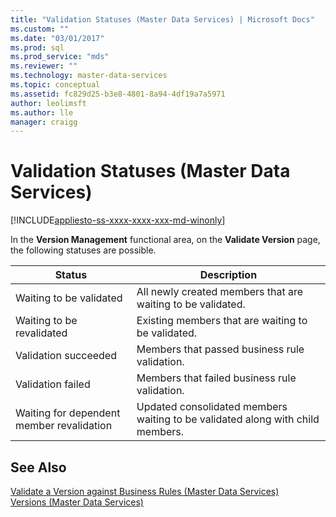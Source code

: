 ```yaml
---
title: "Validation Statuses (Master Data Services) | Microsoft Docs"
ms.custom: ""
ms.date: "03/01/2017"
ms.prod: sql
ms.prod_service: "mds"
ms.reviewer: ""
ms.technology: master-data-services
ms.topic: conceptual
ms.assetid: fc829d25-b3e8-4801-8a94-4df19a7a5971
author: leolimsft
ms.author: lle
manager: craigg
---
```

# Validation Statuses (Master Data Services)

[!INCLUDE[appliesto-ss-xxxx-xxxx-xxx-md-winonly](../includes/appliesto-ss-xxxx-xxxx-xxx-md-winonly.md)]

  In the **Version Management** functional area, on the **Validate Version** page, the following statuses are possible.  
  
|Status|Description|  
|------------|-----------------|  
|Waiting to be validated|All newly created members that are waiting to be validated.|  
|Waiting to be revalidated|Existing members that are waiting to be validated.|  
|Validation succeeded|Members that passed business rule validation.|  
|Validation failed|Members that failed business rule validation.|  
|Waiting for dependent member revalidation|Updated consolidated members waiting to be validated along with child members.|  
  
## See Also  
 [Validate a Version against Business Rules &#40;Master Data Services&#41;](../master-data-services/validate-a-version-against-business-rules-master-data-services.md)   
 [Versions &#40;Master Data Services&#41;](../master-data-services/versions-master-data-services.md)  
  
  
